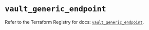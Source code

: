 # `vault_generic_endpoint`

Refer to the Terraform Registry for docs: [`vault_generic_endpoint`](https://registry.terraform.io/providers/hashicorp/vault/4.1.0/docs/resources/generic_endpoint).
